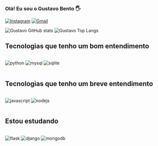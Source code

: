 ### Olá! Eu sou o Gustavo Bento 🖐️

[![Instagram](https://img.shields.io/badge/Instagram-E4405F?style=for-the-badge&logo=instagram&logoColor=white)](https://www.instagram.com/gus.mtl_s/)
[![Gmail](https://img.shields.io/badge/Gmail-D14836?style=for-the-badge&logo=gmail&logoColor=white)](gustavobentoteles379@gmail.com)

![Gustavo GitHub stats](https://github-readme-stats.vercel.app/api?username=gustavo-bento-teles&show_icons=true&theme=gruvbox)
![Gustavo Top Langs](https://github-readme-stats.vercel.app/api/top-langs/?username=gustavo-bento-teles&layout=compact)

## Tecnologias que tenho um bom entendimento

<div style="dsiplay: inline_block"><br/>
     <img aling="center" alt="python" src="https://img.shields.io/badge/Python-3776AB?style=for-the-badge&logo=python&logoColor=white">
     <img aling="center" alt="mysql" src="https://img.shields.io/badge/MySQL-00000F?style=for-the-badge&logo=mysql&logoColor=white">
     <img aling="center" alt="sqlite" src="https://img.shields.io/badge/Sqlite-003B57?style=for-the-badge&logo=sqlite&logoColor=white">
</div><br/>

## Tecnologias que tenho um breve entendimento

<div style="dsiplay: inline_block"><br/>
    <img aling="center" alt="javascript" src="https://img.shields.io/badge/JavaScript-F7DF1E?style=for-the-badge&logo=javascript&logoColor=black">
     <img aling="center" alt="nodejs" src="https://img.shields.io/badge/Node.js-43853D?style=for-the-badge&logo=node.js&logoColor=white">
</div><br/>

## Estou estudando

<div style="dsiplay: inline_block"><br/>
    <img aling="center" alt="flask" src="https://img.shields.io/badge/Flask-000000?style=for-the-badge&logo=flask&logoColor=white">
    <img aling="center" alt="django" src="https://img.shields.io/badge/Django-092E20?style=for-the-badge&logo=django&logoColor=white">
    <img aling="center" alt="mongodb" src="https://img.shields.io/badge/MongoDB-4EA94B?style=for-the-badge&logo=mongodb&logoColor=white">
